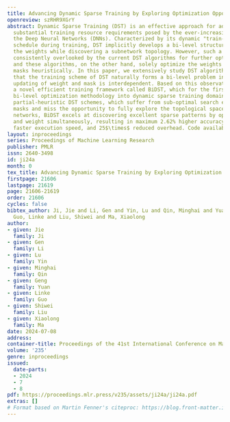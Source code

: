 ```yaml
---
title: Advancing Dynamic Sparse Training by Exploring Optimization Opportunities
openreview: szRHR9XGrY
abstract: Dynamic Sparse Training (DST) is an effective approach for addressing the
  substantial training resource requirements posed by the ever-increasing size of
  the Deep Neural Networks (DNNs). Characterized by its dynamic "train-prune-grow”
  schedule during training, DST implicitly develops a bi-level structure for training
  the weights while discovering a subnetwork topology. However, such a structure is
  consistently overlooked by the current DST algorithms for further optimization opportunities,
  and these algorithms, on the other hand, solely optimize the weights while determining
  masks heuristically. In this paper, we extensively study DST algorithms and argue
  that the training scheme of DST naturally forms a bi-level problem in which the
  updating of weight and mask is interdependent. Based on this observation, we introduce
  a novel efficient training framework called BiDST, which for the first time, introduces
  bi-level optimization methodology into dynamic sparse training domain. Unlike traditional
  partial-heuristic DST schemes, which suffer from sub-optimal search efficiency for
  masks and miss the opportunity to fully explore the topological space of neural
  networks, BiDST excels at discovering excellent sparse patterns by optimizing mask
  and weight simultaneously, resulting in maximum 2.62% higher accuracy, 2.1$\times$
  faster execution speed, and 25$\times$ reduced overhead. Code available at https://github.com/jjsrf/BiDST-ICML2024.
layout: inproceedings
series: Proceedings of Machine Learning Research
publisher: PMLR
issn: 2640-3498
id: ji24a
month: 0
tex_title: Advancing Dynamic Sparse Training by Exploring Optimization Opportunities
firstpage: 21606
lastpage: 21619
page: 21606-21619
order: 21606
cycles: false
bibtex_author: Ji, Jie and Li, Gen and Yin, Lu and Qin, Minghai and Yuan, Geng and
  Guo, Linke and Liu, Shiwei and Ma, Xiaolong
author:
- given: Jie
  family: Ji
- given: Gen
  family: Li
- given: Lu
  family: Yin
- given: Minghai
  family: Qin
- given: Geng
  family: Yuan
- given: Linke
  family: Guo
- given: Shiwei
  family: Liu
- given: Xiaolong
  family: Ma
date: 2024-07-08
address:
container-title: Proceedings of the 41st International Conference on Machine Learning
volume: '235'
genre: inproceedings
issued:
  date-parts:
  - 2024
  - 7
  - 8
pdf: https://proceedings.mlr.press/v235/assets/ji24a/ji24a.pdf
extras: []
# Format based on Martin Fenner's citeproc: https://blog.front-matter.io/posts/citeproc-yaml-for-bibliographies/
---
```

